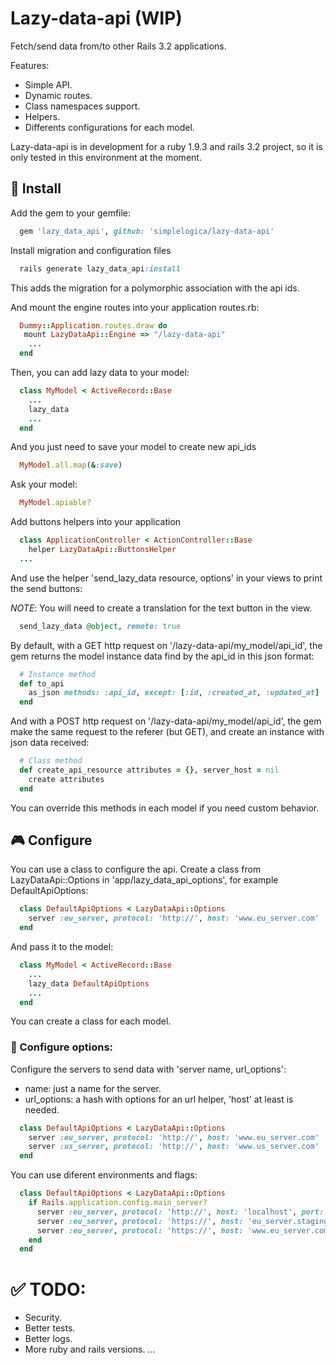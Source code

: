 # Lazy-data-api (WIP)

Fetch/send data from/to other Rails 3.2 applications.

Features:
 * Simple API.
 * Dynamic routes.
 * Class namespaces support.
 * Helpers.
 * Differents configurations for each model.
 
Lazy-data-api is in development for a ruby 1.9.3 and rails 3.2 project, so it is only tested in this environment at the moment.

## :floppy_disk: Install

Add the gem to your gemfile:

```ruby
  gem 'lazy_data_api', github: 'simplelogica/lazy-data-api'
```

Install migration and configuration files

```ruby
  rails generate lazy_data_api:install
```
This adds the migration for a polymorphic association with the api ids.

And mount the engine routes into your application routes.rb:

```ruby
  Dummy::Application.routes.draw do
   mount LazyDataApi::Engine => "/lazy-data-api"
    ...
  end
```

Then, you can add lazy data to your model:

```ruby
  class MyModel < ActiveRecord::Base
    ...
    lazy_data
    ...
  end
```

And you just need to save your model to create new api_ids

```ruby
  MyModel.all.map(&:save)
```

Ask your model:

```ruby
  MyModel.apiable?
```

Add buttons helpers into your application

```ruby
  class ApplicationController < ActionController::Base
    helper LazyDataApi::ButtonsHelper
  ...
```

And use the helper 'send_lazy_data resource, options' in your views to print the send buttons:

*NOTE*: You will need to create a translation for the text button in the view. 

```ruby
  send_lazy_data @object, remote: true
```

By default, with a GET http request on '/lazy-data-api/my_model/api_id', the gem returns the model instance data find by the api_id in this json format:

```ruby
  # Instance method
  def to_api
    as_json methods: :api_id, except: [:id, :created_at, :updated_at]
  end
```

And with a POST http request on '/lazy-data-api/my_model/api_id', the gem make the same request to the referer (but GET), and create an instance with json data received:

```ruby
  # Class method
  def create_api_resource attributes = {}, server_host = nil
    create attributes
  end
```

You can override this methods in each model if you need custom behavior.

## :video_game: Configure

You can use a class to configure the api. Create a class from LazyDataApi::Options in 'app/lazy_data_api_options', for example DefaultApiOptions:

```ruby
  class DefaultApiOptions < LazyDataApi::Options
    server :eu_server, protocol: 'http://', host: 'www.eu_server.com'
  end
```

And pass it to the model:

```ruby
  class MyModel < ActiveRecord::Base
    ...
    lazy_data DefaultApiOptions
    ...
  end
```

You can create a class for each model.

### :book: Configure options:

Configure the servers to send data with 'server name, url_options':

* name: just a name for the server.
* url_options: a hash with options for an url helper, 'host' at least is needed.

```ruby
  class DefaultApiOptions < LazyDataApi::Options
    server :eu_server, protocol: 'http://', host: 'www.eu_server.com'
    server :us_server, protocol: 'http://', host: 'www.us_server.com'
  end
```

You can use diferent environments and flags: 

```ruby
  class DefaultApiOptions < LazyDataApi::Options
    if Rails.application.config.main_server?
      server :eu_server, protocol: 'http://', host: 'localhost', port: '3000' if Rails.env.development?
      server :eu_server, protocol: 'https://', host: 'eu_server.staging.com' if Rails.env.staging?
      server :eu_server, protocol: 'https://', host: 'www.eu_server.com' if Rails.env.production?
    end
  end
```

# :white_check_mark: TODO:

* Security.
* Better tests.
* Better logs.
* More ruby and rails versions.
...
